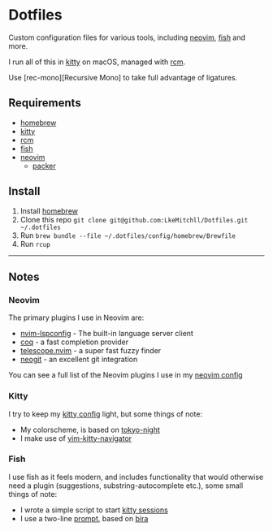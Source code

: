 # Dotfiles

Custom configuration files for various tools, including [neovim], [fish] and more.

I run all of this in [kitty] on macOS, managed with [rcm].

Use [rec-mono][Recursive Mono] to take full advantage of ligatures.

## Requirements

- [homebrew]
- [kitty]
- [rcm]
- [fish]
- [neovim]
  - [packer]

## Install

1. Install [homebrew]
2. Clone this repo `git clone git@github.com:LkeMitchll/Dotfiles.git ~/.dotfiles`
3. Run `brew bundle --file ~/.dotfiles/config/homebrew/Brewfile`
5. Run `rcup`

[neovim]: https://neovim.io
[packer]: https://github.com/wbthomason/packer.nvim
[kitty]: https://github.com/kovidgoyal/kitty
[rec-mono]: https://github.com/arrowtype/recursive
[homebrew]: https://brew.sh
[rcm]: https://github.com/thoughtbot/rcm
[fish]: https://fishshell.com

------------------------------------------------------------------------

## Notes

### Neovim

The primary plugins I use in Neovim are:

- [nvim-lspconfig] - The built-in language server client
- [coq] - a fast completion provider
- [telescope.nvim] - a super fast fuzzy finder
- [neogit] - an excellent git integration

You can see a full list of the Neovim plugins I use in my [neovim config]

[neovim config]: https://github.com/LkeMitchll/Dotfiles/tree/main/config/nvim/init.lua
[nvim-lspconfig]: https://github.com/neovim/nvim-lspconfig
[coq]: https://github.com/ms-jpq/coq_nvim
[telescope.nvim]: https://github.com/nvim-telescope/telescope.nvim
[neogit]: https://github.com/TimUntersberger/neogit

### Kitty

I try to keep my [kitty config] light, but some things of note:

- My colorscheme, is based on [tokyo-night]
- I make use of [vim-kitty-navigator]

[kitty config]: https://github.com/LkeMitchll/Dotfiles/blob/main/config/kitty/kitty.conf
[tokyo-night]: https://github.com/folke/tokyonight.nvim/tree/main/extras
[vim-kitty-navigator]: https://github.com/knubie/vim-kitty-navigator

### Fish

I use fish as it feels modern, and includes functionality that would otherwise
need a plugin (suggestions, substring-autocomplete etc.), some small things of
note:

- I wrote a simple script to start [kitty sessions]
- I use a two-line [prompt], based on [bira]

[kitty sessions]: https://github.com/LkeMitchll/Dotfiles/blob/main/config/fish/functions/session.fish
[prompt]: https://github.com/LkeMitchll/Dotfiles/blob/main/config/fish/functions/fish_prompt.fish
[bira]: https://github.com/ohmyzsh/ohmyzsh/wiki/Themes#bira
